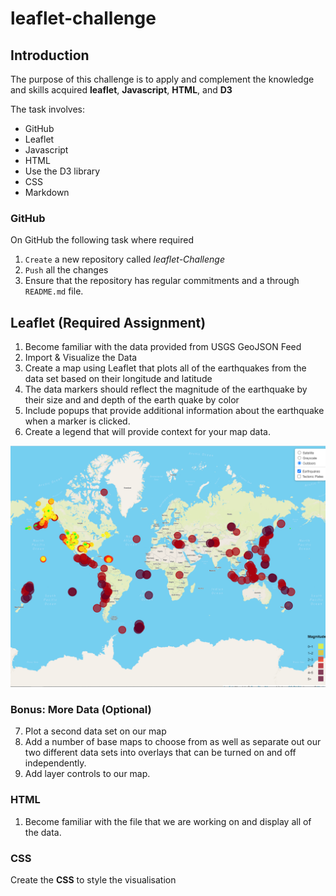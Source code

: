 # leaflet-challenge

## Introduction

The purpose of this challenge is to apply and complement the knowledge and skills acquired **leaflet**, **Javascript**, **HTML**, and **D3**

The task involves:

- GitHub
- Leaflet
- Javascript
- HTML
- Use the D3 library
- CSS
- Markdown

### GitHub

On GitHub the following task where required

1. `Create` a new repository called _leaflet-Challenge_
2. `Push` all the changes
3. Ensure that the repository has regular commitments and a through `README.md` file.

## Leaflet (Required Assignment)

1. Become familiar with the data provided from USGS GeoJSON Feed
2. Import & Visualize the Data
3. Create a map using Leaflet that plots all of the earthquakes from the data set based on their longitude and latitude
4. The data markers should reflect the magnitude of the earthquake by their size and and depth of the earth quake by color
5. Include popups that provide additional information about the earthquake when a marker is clicked.
6. Create a legend that will provide context for your map data.

![](https://github.com/malejandrasalgado/leaflet-challenge/blob/main/Leaflet-Step-1/static/images/Leaflet%20plots%20earthquakes.png)

### Bonus: More Data (Optional)

7. Plot a second data set on our map
8. Add a number of base maps to choose from as well as separate out our two different data sets into overlays that can be turned on and off independently.
9. Add layer controls to our map.

### HTML

1. Become familiar with the file that we are working on and display all of the data.

### CSS

Create the **CSS** to style the visualisation
